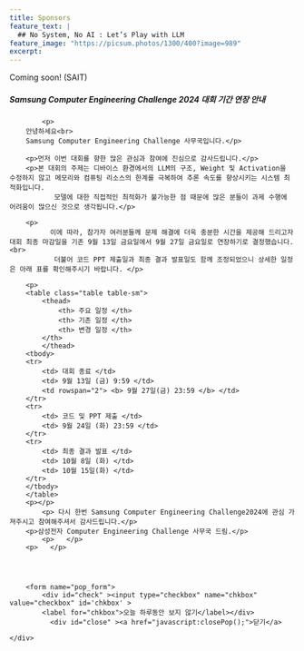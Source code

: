 ```yaml
---
title: Sponsors
feature_text: |
  ## No System, No AI : Let’s Play with LLM
feature_image: "https://picsum.photos/1300/400?image=989"
excerpt:
---
```


Coming soon!
(SAIT)


<!-- layer popup content -->

<div class="layerPopup" id="layer_popup" style="visibility: visible;">
    <div class="layerBox">
        <h5 class="title">Samsung Computer Engineering Challenge 2024 대회 기간 연장 안내</h5>
        <div class="cont">
		
            <p>
	    안녕하세요<br>      
	    Samsung Computer Engineering Challenge 사무국입니다.</p>  
	   
	    <p>먼저 이번 대회를 향한 많은 관심과 참여에 진심으로 감사드립니다.</p>  
	    <p>본 대회의 주제는 디바이스 환경에서의 LLM의 구조, Weight 및 Activation을 수정하지 않고 메모리와 컴퓨팅 리소스의 한계를 극복하여 추론 속도를 향상시키는 시스템 최적화입니다.         
               모델에 대한 직접적인 최적화가 불가능한 점 때문에 많은 분들이 과제 수행에 어려움이 많으신 것으로 생각됩니다.</p>  
            
	    <p>
              이에 따라, 참가자 여러분들께 문제 해결에 더욱 충분한 시간을 제공해 드리고자 대회 최종 마감일을 기존 9월 13일 금요일에서 9월 27일 금요일로 연장하기로 결정했습니다.<br>           
               더불어 코드 PPT 제출일과 최종 결과 발표일도 함께 조정되었으니 상세한 일정은 아래 표를 확인해주시기 바랍니다. </p>

		<p>
  		<table class="table table-sm">
    		<thead>
				<th> 주요 일정 </th> 
				<th> 기존 일정 </th> 
   				<th> 변경 일정 </th> 
 			</th>		
			</thead>
  		<tbody>
		<tr>
			<td> 대회 종료 </td> 
			<td> 9월 13일 (금) 9:59 </td> 
   			<td rowspan="2"> <b> 9월 27일(금) 23:59 </b> </td> 
 		</tr>	
   		<tr>
   			<td> 코드 및 PPT 제출 </td> 
			<td> 9월 24일 (화) 23:59 </td> 
 		</tr>	
   		<tr>
   			<td> 최종 결과 발표 </td> 
			<td> 10월 8일 (화) </td> 
   			<td> 10월 15일(화) </td> 
 		</tr>			
  		</tbody>
  		</table>
		<p></p>
            <p> 다시 한번 Samsung Computer Engineering Challenge2024에 관심 가져주시고 참여해주셔서 감사드립니다.</p>   
	    <p>삼성전자 Computer Engineering Challenge 사무국 드림.</p>
            <p>   </p>
	    <p>   </p>

     
                  
         
        <form name="pop_form">
            <div id="check" ><input type="checkbox" name="chkbox" value="checkbox" id='chkbox' >
            <label for="chkbox">오늘 하루동안 보지 않기</label></div>
		      <div id="close" ><a href="javascript:closePop();">닫기</a>
		
	</div>  


